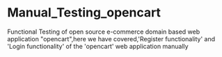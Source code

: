 # Manual_Testing_opencart
Functional Testing of open source e-commerce domain based web application "opencart",here we have covered,'Register functionality' and 'Login functionality' of the 'opencart' web application manually 
